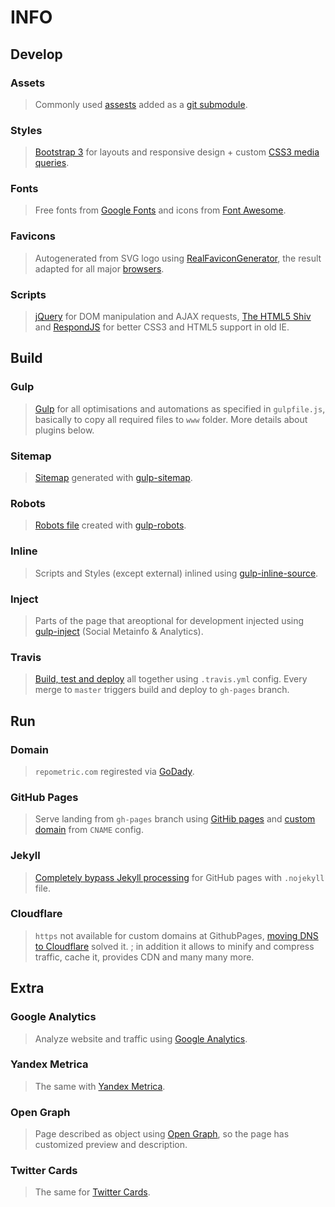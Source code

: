 # INFO

## Develop
### Assets
> Commonly used [assests](https://github.com/repometric/assets) added as a [git submodule](https://github.com/blog/2104-working-with-submodules).
### Styles
> [Bootstrap 3](https://getbootstrap.com/) for layouts and responsive design + custom [CSS3 media queries](https://www.w3schools.com/css/css_rwd_mediaqueries.asp).
### Fonts
> Free fonts from [Google Fonts](https://fonts.google.com/) and icons from [Font Awesome](http://fontawesome.io/).
### Favicons
> Autogenerated from SVG logo using [RealFaviconGenerator](https://realfavicongenerator.net/faq), the result adapted for all major [browsers](https://realfavicongenerator.net/favicon_compatibility).
### Scripts
> [jQuery](https://jquery.com/) for DOM manipulation and AJAX requests, [The HTML5 Shiv](https://github.com/aFarkas/html5shiv) and [RespondJS](https://github.com/scottjehl/Respond) for better CSS3 and HTML5 support in old IE.

## Build
### Gulp
> [Gulp](http://gulpjs.com/) for all optimisations and automations as specified in `gulpfile.js`, basically to copy all required files to `www` folder. More details about plugins below.
### Sitemap
> [Sitemap](https://www.sitemaps.org) generated with [gulp-sitemap](https://www.npmjs.com/package/gulp-sitemap).
### Robots
> [Robots file](http://www.robotstxt.org/) created with [gulp-robots](https://www.npmjs.com/package/gulp-robots).
### Inline
> Scripts and Styles (except external) inlined using [gulp-inline-source](https://www.npmjs.com/package/gulp-inline-source).
### Inject
> Parts of the page that areoptional for development injected using [gulp-inject](https://www.npmjs.com/package/gulp-inject) (Social Metainfo & Analytics).
### Travis
> [Build, test and deploy](https://travis-ci.org/repometric/landing) all together using `.travis.yml` config. Every merge to `master` triggers build and deploy to `gh-pages` branch.

## Run
### Domain
> `repometric.com` regirested via [GoDady](https://godaddy.com).
### GitHub Pages
> Serve landing from `gh-pages` branch using [GitHib pages](https://pages.github.com/) and [custom domain](https://help.github.com/articles/using-a-custom-domain-with-github-pages/) from `CNAME` config.
### Jekyll
> [Completely bypass Jekyll processing](https://github.com/blog/572-bypassing-jekyll-on-github-pages) for GitHub pages with `.nojekyll` file.
### Cloudflare
> `https` not available for custom domains at GithubPages, [moving DNS to Cloudflare](https://hackernoon.com/set-up-ssl-on-github-pages-with-custom-domains-for-free-a576bdf51bc) solved it.
; in addition it allows to minify and compress traffic, cache it, provides CDN and many many more.

## Extra
### Google Analytics
> Analyze website and traffic using [Google Analytics](https://www.google.com/analytics).
### Yandex Metrica
> The same with [Yandex Metrica](https://metrica.yandex.com).
### Open Graph
> Page described as object using [Open Graph](http://ogp.me/), so the page has customized preview and description.
### Twitter Cards
> The same for [Twitter Cards](https://developer.twitter.com/en/docs/tweets/optimize-with-cards/overview/markup).
